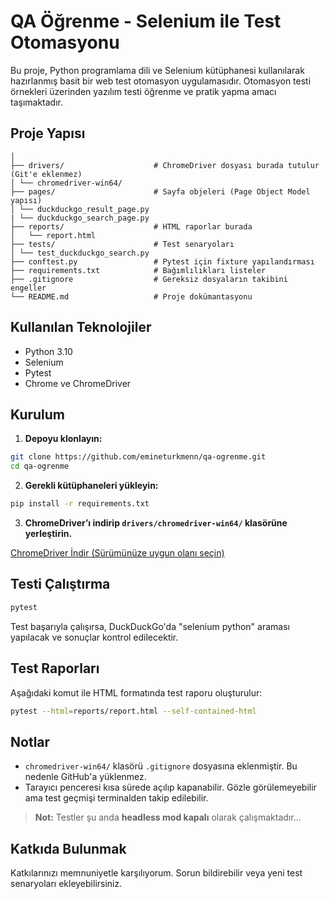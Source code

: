 # QA Öğrenme - Selenium ile Test Otomasyonu

Bu proje, Python programlama dili ve Selenium kütüphanesi kullanılarak hazırlanmış basit bir web test otomasyon uygulamasıdır. Otomasyon testi örnekleri üzerinden yazılım testi öğrenme ve pratik yapma amacı taşımaktadır.

## Proje Yapısı

```
│
├── drivers/                    # ChromeDriver dosyası burada tutulur (Git'e eklenmez)
│ └── chromedriver-win64/
├── pages/                      # Sayfa objeleri (Page Object Model yapısı)
│ └── duckduckgo_result_page.py
| └── duckduckgo_search_page.py
├── reports/                    # HTML raporlar burada
│   └── report.html
├── tests/                      # Test senaryoları
│ └── test_duckduckgo_search.py
├── conftest.py                 # Pytest için fixture yapılandırması
├── requirements.txt            # Bağımlılıkları listeler
├── .gitignore                  # Gereksiz dosyaların takibini engeller
└── README.md                   # Proje dokümantasyonu
```

## Kullanılan Teknolojiler

- Python 3.10
- Selenium
- Pytest
- Chrome ve ChromeDriver

## Kurulum

1. **Depoyu klonlayın:**

```bash
git clone https://github.com/emineturkmenn/qa-ogrenme.git
cd qa-ogrenme
```

2. **Gerekli kütüphaneleri yükleyin:**

```bash
pip install -r requirements.txt
```

3. **ChromeDriver’ı indirip `drivers/chromedriver-win64/` klasörüne yerleştirin.**

[ChromeDriver İndir (Sürümünüze uygun olanı seçin)](https://googlechromelabs.github.io/chrome-for-testing/)

## Testi Çalıştırma

```bash
pytest
```

Test başarıyla çalışırsa, DuckDuckGo'da "selenium python" araması yapılacak ve sonuçlar kontrol edilecektir.

## Test Raporları

Aşağıdaki komut ile HTML formatında test raporu oluşturulur:

```bash
pytest --html=reports/report.html --self-contained-html
```

## Notlar

- `chromedriver-win64/` klasörü `.gitignore` dosyasına eklenmiştir. Bu nedenle GitHub'a yüklenmez.
- Tarayıcı penceresi kısa sürede açılıp kapanabilir. Gözle görülemeyebilir ama test geçmişi terminalden takip edilebilir.

> **Not:** Testler şu anda **headless mod kapalı** olarak çalışmaktadır...


## Katkıda Bulunmak

Katkılarınızı memnuniyetle karşılıyorum. Sorun bildirebilir veya yeni test senaryoları ekleyebilirsiniz.
